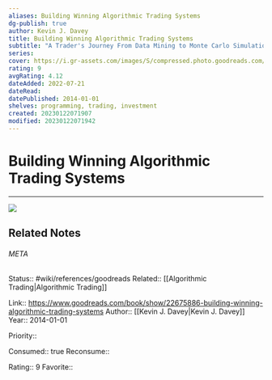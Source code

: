 ```yaml
---
aliases: Building Winning Algorithmic Trading Systems
dg-publish: true
author: Kevin J. Davey
title: Building Winning Algorithmic Trading Systems
subtitle: "A Trader's Journey From Data Mining to Monte Carlo Simulation to Live Trading (Wiley Trading)"
series: 
cover: https://i.gr-assets.com/images/S/compressed.photo.goodreads.com/books/1433273356l/22675886._SX318_.jpg
rating: 9
avgRating: 4.12
dateAdded: 2022-07-21
dateRead: 
datePublished: 2014-01-01
shelves: programming, trading, investment
created: 20230122071907
modified: 20230122071942
---
```

# Building Winning Algorithmic Trading Systems
---
![](https://i.gr-assets.com/images/S/compressed.photo.goodreads.com/books/1433273356l/22675886._SX318_.jpg)

## Related Notes




###### META
Status:: #wiki/references/goodreads
Related:: [[Algorithmic Trading\|Algorithmic Trading]]

Link:: https://www.goodreads.com/book/show/22675886-building-winning-algorithmic-trading-systems
Author:: [[Kevin J. Davey\|Kevin J. Davey]]
Year:: 2014-01-01

Priority:: 

Consumed:: true
Reconsume:: 

Rating:: 9
Favorite:: 
